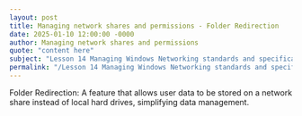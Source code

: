 ```yaml
---
layout: post
title: Managing network shares and permissions - Folder Redirection
date: 2025-01-10 12:00:00 -0000
author: Managing network shares and permissions
quote: "content here"
subject: "Lesson 14 Managing Windows Networking standards and specifications"
permalink: "/Lesson 14 Managing Windows Networking standards and specifications/Managing network shares and permissions/Managing network shares and permissions - Folder Redirection"
---
```


Folder Redirection: A feature that allows user data to be stored on a network share instead of local hard drives, simplifying data management.
